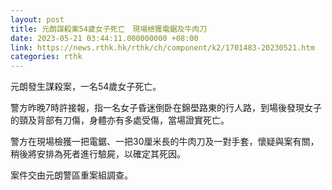 ```yaml
---
layout: post
title: 元朗謀殺案54歲女子死亡　現場檢獲電鋸及牛肉刀
date: 2023-05-21 03:44:11.000000000 +08:00
link: https://news.rthk.hk/rthk/ch/component/k2/1701483-20230521.htm
categories: rthk
---
```


元朗發生謀殺案，一名54歲女子死亡。

警方昨晚7時許接報，指一名女子昏迷倒卧在錦壆路東的行人路，到場後發現女子的頸及背部有刀傷，身體亦有多處受傷，當場證實死亡。

警方在現場檢獲一把電鋸、一把30厘米長的牛肉刀及一對手套，懷疑與案有關，稍後將安排為死者進行驗屍，以確定其死因。

案件交由元朗警區重案組調查。

